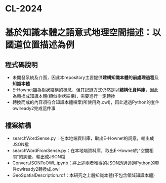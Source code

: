 # CL-2024
# 基於知識本體之語意式地理空間描述：以國道位置描述為例
## 程式碼說明
- 未開發系統及介面，因此本repository主要提供**建構知識本體的前處理過程**及**知識本體**
- E-Hownet雖為樹狀結構的概念，但其記錄方式仍然是以**結構化資料庫**，因此為轉換成知識本體(類似樹狀結構)，需要進行一定轉換
- 轉換而成的內容須符合知識本體檔案(所使用為.owl)，因此透過Python的套件owlready2完成這件事
## 檔案結構
- searchWordSense.py：在本地端資料庫，取出E-Hownet的詞意，輸出成JSON檔
- searchWordFromSense.py：在本地端資料庫，取出E-Hownet的"空間相關"的詞彙，輸出成JSON檔
- ConvertJSONToOWL.ipynb：將上述兩者獲得的JSON透過透過Python的套件owlready2轉換成.owl
- GeoSpatialDescription.rdf：本研究之上層知識本體(不包含領域知識本體)
